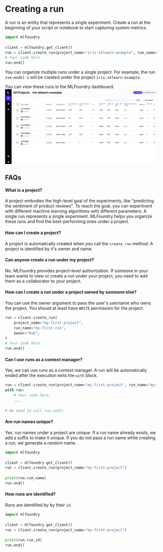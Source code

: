 # Creating a run

A run is an entity that represents a single experiment. Create a run at the beginning of your script or notebook to start capturing system metrics.

```python
import mlfoundry

client = mlfoundry.get_client()
run = client.create_run(project_name="iris-sklearn-example", run_name="svm-model-1")
# Your code here.
run.end()
```
You can organize multiple runs under a single project. For example, the run `svm-model-1` will be created under the project `iris-sklearn-example`.

You can view these runs in the MLFoundry dashboard.
![Runs in MLFoundry](../../assets/mlf-run.png)

## FAQs
#### What is a project?

A project embodies the high-level goal of the experiments, like "predicting the sentiment of product reviews". To reach the goal, you can experiment with different machine learning algorithms with different parameters. A single run represents a single experiment. MLFoundry helps you organize these runs and find the best-performing ones under a project.

#### How can I create a project?

A project is automatically created when you call the `create_run` method. A project is identified by it's owner and name.

#### Can anyone create a run under my project?

No. MLFoundry provides project-level authorization. If someone in your team wants to view or create a run under your project, you need to add them as a collaborator to your project.

#### How can I create a run under a project owned by someone else?

You can use the owner argument to pass the user's username who owns the project. You should at least have `WRITE` permission for the project.

```python
run = client.create_run(
    project_name="my-first-project",
    run_name="my-first-run",
    owner="bob",
)
# Your code here.
run.end()
```

#### Can I use runs as a context manager?

Yes, we can use runs as a context manager. A run will be automatically ended after the execution exits the `with` block.

```python
run = client.create_run(project_name="my-first-project", run_name="my-first-run")
with run:
    # Your code here.
    ...

# No need to call run.end()
```

#### Are run names unique?

Yes. run names under a project are unique. If a run name already exists, we add a suffix to make it unique.
If you do not pass a run name while creating a run, we generate a random name.

```python
import mlfoundry

client = mlfoundry.get_client()
run = client.create_run(project_name="my-first-project")

print(run.run_name)
run.end()
```

#### How runs are identified?

Runs are identified by by their `id`.

```python
import mlfoundry

client = mlfoundry.get_client()
run = client.create_run(project_name="my-first-project")

print(run.run_id)
run.end()
```